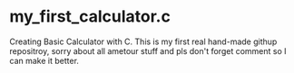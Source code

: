 # my_first_calculator.c
Creating Basic Calculator with C.
This is my first real hand-made githup repositroy, sorry about all ametour stuff and pls don't forget comment so I can make it better.
